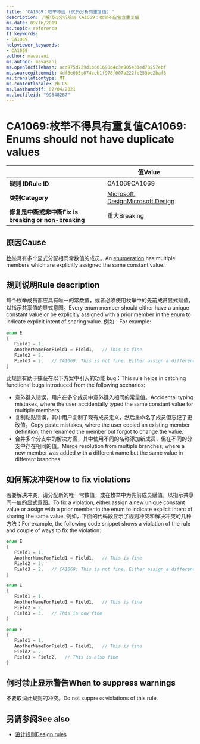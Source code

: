 ```yaml
---
title: 'CA1069：枚举不应 (代码分析的重复值) '
description: 了解代码分析规则 CA1069：枚举不应包含重复值
ms.date: 09/16/2019
ms.topic: reference
f1_keywords:
- CA1069
helpviewer_keywords:
- CA1069
author: mavasani
ms.author: mavasani
ms.openlocfilehash: acd975d729d1b601698d4c3e905e31ed78257ebf
ms.sourcegitcommit: 4df8e005c074ceb1f978f007b222fe253be2baf3
ms.translationtype: MT
ms.contentlocale: zh-CN
ms.lasthandoff: 02/04/2021
ms.locfileid: "99548287"
---
```

# <a name="ca1069-enums-should-not-have-duplicate-values"></a><span data-ttu-id="9ab19-103">CA1069:枚举不得具有重复值</span><span class="sxs-lookup"><span data-stu-id="9ab19-103">CA1069: Enums should not have duplicate values</span></span>

| | <span data-ttu-id="9ab19-104">值</span><span class="sxs-lookup"><span data-stu-id="9ab19-104">Value</span></span> |
|-|-|
| <span data-ttu-id="9ab19-105">**规则 ID**</span><span class="sxs-lookup"><span data-stu-id="9ab19-105">**Rule ID**</span></span> |<span data-ttu-id="9ab19-106">CA1069</span><span class="sxs-lookup"><span data-stu-id="9ab19-106">CA1069</span></span>|
| <span data-ttu-id="9ab19-107">**类别**</span><span class="sxs-lookup"><span data-stu-id="9ab19-107">**Category**</span></span> |[<span data-ttu-id="9ab19-108">Microsoft. Design</span><span class="sxs-lookup"><span data-stu-id="9ab19-108">Microsoft.Design</span></span>](design-warnings.md)|
| <span data-ttu-id="9ab19-109">**修复是中断或非中断**</span><span class="sxs-lookup"><span data-stu-id="9ab19-109">**Fix is breaking or non-breaking**</span></span> |<span data-ttu-id="9ab19-110">重大</span><span class="sxs-lookup"><span data-stu-id="9ab19-110">Breaking</span></span>|

## <a name="cause"></a><span data-ttu-id="9ab19-111">原因</span><span class="sxs-lookup"><span data-stu-id="9ab19-111">Cause</span></span>

<span data-ttu-id="9ab19-112">[枚举](../../../csharp/language-reference/builtin-types/enum.md)具有多个显式分配相同常数值的成员。</span><span class="sxs-lookup"><span data-stu-id="9ab19-112">An [enumeration](../../../csharp/language-reference/builtin-types/enum.md) has multiple members which are explicitly assigned the same constant value.</span></span>

## <a name="rule-description"></a><span data-ttu-id="9ab19-113">规则说明</span><span class="sxs-lookup"><span data-stu-id="9ab19-113">Rule description</span></span>

<span data-ttu-id="9ab19-114">每个枚举成员都应具有唯一的常数值，或者必须使用枚举中的先前成员显式赋值，以指示共享值的显式意图。</span><span class="sxs-lookup"><span data-stu-id="9ab19-114">Every enum member should either have a unique constant value or be explicitly assigned with a prior member in the enum to indicate explicit intent of sharing value.</span></span> <span data-ttu-id="9ab19-115">例如：</span><span class="sxs-lookup"><span data-stu-id="9ab19-115">For example:</span></span>

```csharp
enum E
{
   Field1 = 1,
   AnotherNameForField1 = Field1,   // This is fine
   Field2 = 2,
   Field3 = 2,   // CA1069: This is not fine. Either assign a different constant value or 'Field2' to indicate explicit intent of sharing value.
}
```

<span data-ttu-id="9ab19-116">此规则有助于捕获在以下方案中引入的功能 bug：</span><span class="sxs-lookup"><span data-stu-id="9ab19-116">This rule helps in catching functional bugs introduced from the following scenarios:</span></span>

- <span data-ttu-id="9ab19-117">意外键入错误，用户在多个成员中意外键入相同的常量值。</span><span class="sxs-lookup"><span data-stu-id="9ab19-117">Accidental typing mistakes, where the user accidentally typed the same constant value for multiple members.</span></span>
- <span data-ttu-id="9ab19-118">复制粘贴错误，其中用户复制了现有成员定义，然后重命名了成员但忘记了更改值。</span><span class="sxs-lookup"><span data-stu-id="9ab19-118">Copy paste mistakes, where the user copied an existing member definition, then renamed the member but forgot to change the value.</span></span>
- <span data-ttu-id="9ab19-119">合并多个分支中的解决方案，其中使用不同的名称添加新成员，但在不同的分支中存在相同的值。</span><span class="sxs-lookup"><span data-stu-id="9ab19-119">Merge resolution from multiple branches, where a new member was added with a different name but the same value in different branches.</span></span>

## <a name="how-to-fix-violations"></a><span data-ttu-id="9ab19-120">如何解决冲突</span><span class="sxs-lookup"><span data-stu-id="9ab19-120">How to fix violations</span></span>

<span data-ttu-id="9ab19-121">若要解决冲突，请分配新的唯一常数值，或在枚举中为先前成员赋值，以指示共享同一值的显式意图。</span><span class="sxs-lookup"><span data-stu-id="9ab19-121">To fix a violation, either assign a new unique constant value or assign with a prior member in the enum to indicate explicit intent of sharing the same value.</span></span> <span data-ttu-id="9ab19-122">例如，下面的代码段显示了规则冲突和解决冲突的几种方法：</span><span class="sxs-lookup"><span data-stu-id="9ab19-122">For example, the following code snippet shows a violation of the rule and couple of ways to fix the violation:</span></span>

```csharp
enum E
{
   Field1 = 1,
   AnotherNameForField1 = Field1,   // This is fine
   Field2 = 2,
   Field3 = 2,   // CA1069: This is not fine. Either assign a different constant value or 'Field2' to indicate explicit intent of sharing value.
}
```

```csharp
enum E
{
   Field1 = 1,
   AnotherNameForField1 = Field1,   // This is fine
   Field2 = 2,
   Field3 = 3,   // This is now fine
}
```

```csharp
enum E
{
   Field1 = 1,
   AnotherNameForField1 = Field1,   // This is fine
   Field2 = 2,
   Field3 = Field2,   // This is also fine
}
```

## <a name="when-to-suppress-warnings"></a><span data-ttu-id="9ab19-123">何时禁止显示警告</span><span class="sxs-lookup"><span data-stu-id="9ab19-123">When to suppress warnings</span></span>

<span data-ttu-id="9ab19-124">不要取消此规则的冲突。</span><span class="sxs-lookup"><span data-stu-id="9ab19-124">Do not suppress violations of this rule.</span></span>

## <a name="see-also"></a><span data-ttu-id="9ab19-125">另请参阅</span><span class="sxs-lookup"><span data-stu-id="9ab19-125">See also</span></span>

- [<span data-ttu-id="9ab19-126">设计规则</span><span class="sxs-lookup"><span data-stu-id="9ab19-126">Design rules</span></span>](design-warnings.md)
